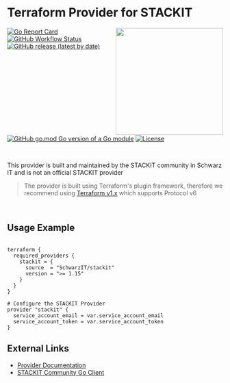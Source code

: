 # Terraform Provider for STACKIT
<!--summary-image-->
<img src="https://hcti.io/v1/image/8c00cad7-37ba-404b-8fee-3b96754ce890" width="250" align="right" />
<!--revision-b18a47da-911f-4031-bb17-abbf4f04cd1a--><!--summary-image-->

[![Go Report Card](https://goreportcard.com/badge/github.com/SchwarzIT/terraform-provider-stackit)](https://goreportcard.com/report/github.com/SchwarzIT/terraform-provider-stackit) <!--workflow-badge-->[![GitHub Workflow Status](https://img.shields.io/badge/Acceptance%20Tests-46%20passed%2C%2032%20failed-orange)](https://github.com/SchwarzIT/terraform-provider-stackit/actions/workflows/acceptance_test.yml)<!--revision-0fcc532e-11e5-41ac-a1be-5850e2bb00e1--><!--workflow-badge--><br />[![GitHub release (latest by date)](https://img.shields.io/github/v/release/SchwarzIT/terraform-provider-stackit)](https://registry.terraform.io/providers/SchwarzIT/stackit/latest/docs) [![GitHub go.mod Go version of a Go module](https://img.shields.io/github/go-mod/go-version/gomods/athens.svg)](https://github.com/gomods/athens) [![License](https://img.shields.io/badge/License-Apache_2.0-lightgray.svg)](https://opensource.org/licenses/Apache-2.0)

<br />

This provider is built and maintained by the STACKIT community in Schwarz IT and is not an official STACKIT provider

> The provider is built using Terraform's plugin framework, therefore we recommend using [Terraform v1.x](https://www.terraform.io/downloads) which supports Protocol v6

<br />

## Usage Example

```hcl

terraform {
  required_providers {
    stackit = {
      source  = "SchwarzIT/stackit"
      version = ">= 1.15"
    }
  }
}

# Configure the STACKIT Provider
provider "stackit" {
  service_account_email = var.service_account_email
  service_account_token = var.service_account_token
}

```

## External Links

* [Provider Documentation](https://registry.terraform.io/providers/SchwarzIT/stackit/latest/docs)
* [STACKIT Community Go Client](https://github.com/SchwarzIT/community-stackit-go-client)
